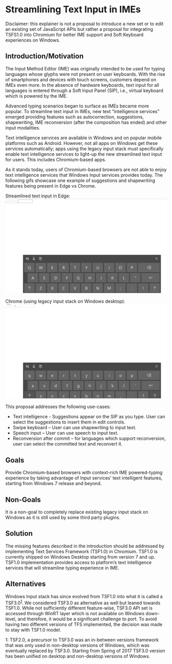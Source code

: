 # Streamlining Text Input in IMEs

Disclaimer: this explainer is not a proposal to introduce a new set or to edit an existing set of JavaScript APIs but rather a proposal for integrating TSFS1.0 into Chromium for better IME support and Soft Keyboard experiences on Windows.

## Introduction/Motivation
The Input Method Editor (IME) was originally intended to be used for typing languages whose glyphs were not present on user keyboards.
With the rise of smartphones and devices with touch screens, customers depend on IMEs even more. In the absence of hardware keyboards, text input for all languages is entered through a Soft Input Panel (SIP), i.e., virtual keyboard which is powered by the IME.

Advanced typing scenarios began to surface as IMEs became more popular. To streamline text input in IMEs, new text “intelligence services” emerged providing features such as autocorrection, suggestions, shapewriting, IME reconversion (after the composition has ended) and other input modalities.

Text intelligence services are available in Windows and on popular mobile platforms such as Android. However, not all apps on Windows get these services automatically; apps using the legacy input stack must specifically enable text intelligence services to light-up the new streamlined text input for users. This includes Chromium-based apps. 

As it stands today, users of Chromium-based browsers are not able to enjoy text intelligence services that Windows Input services provides today. The following gifs showcase one example of suggestions and shapewriting features being present in Edge vs Chrome.

Streamlined text input in Edge: ![](Edge_IME.gif)

Chrome (using legacy input stack on Windows desktop):![](Chrome_IME.gif)

This proposal addresses the following use-cases:
* Text intelligence - Suggestions appear on the SIP as you type. User can select the suggestions to insert them in edit controls.
* Swipe keyboard – User can use shapewriting to input text.
* Speech input – User can use speech to input text.
* Reconversion after commit – for languages which support reconversion, user can select the committed text and reconvert it.

## Goals
Provide Chromium-based browsers with context-rich IME powered-typing experience by taking advantage of Input services’ text intelligent features, starting from Windows 7 release and beyond.

## Non-Goals
It is a non-goal to completely replace existing legacy input stack on Windows as it is still used by some third party plugins.

## Solution
The missing features described in the introduction should be addressed by implementing Text Services Framework (TSF1.0) in Chromium. TSF1.0 is currently shipped on Windows Desktop starting from version 7 and up. TSF1.0 implementation provides access to platform’s text intelligence services that will streamline typing experience in IME.

## Alternatives
Windows Input stack has since evolved from TSF1.0 into what it is called a TSF3.0<sup>[1](#tsf3footnote1today)</sup>. We considered TSF3.0 as alternative as well but leaned towards TSF1.0. While not sufficiently different feature-wise, TSF3.0 API set is accessed through WinRT layer which is not available on Windows down-level, and therefore, it would be a significant challenge to port. To avoid having two different versions of TFS implemented, the decision was made to stay with TSF1.0 model.

<a name="tsf3footnote1">1</a>: TSF2.0, a precursor to TSF3.0 was an in-between versions framework that was only used in non-desktop versions of Windows, which was eventually replaced by TSF3.0. Starting from Spring of 2017 TSF3.0 version has been unified on desktop and non-desktop versions of Windows. 
